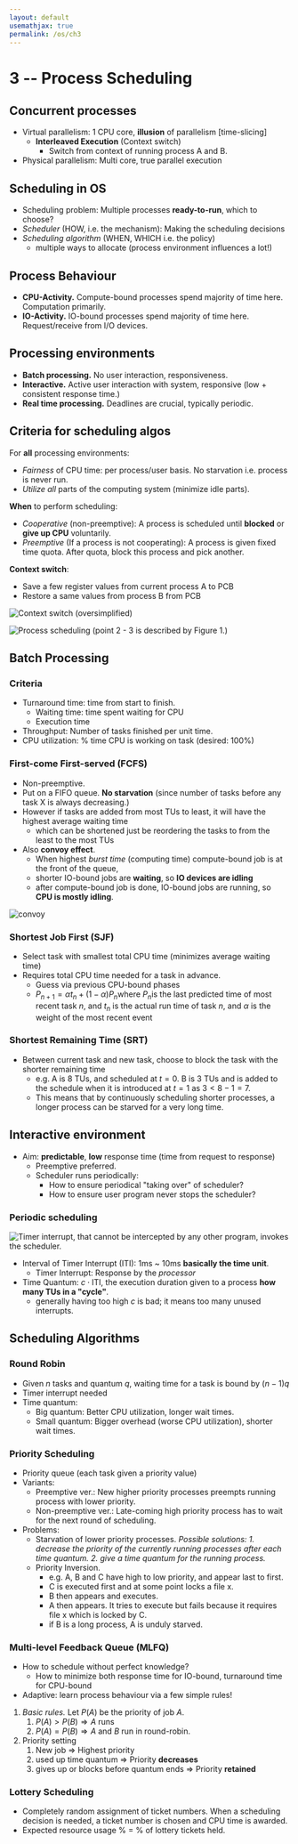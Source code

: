 ```yaml
---
layout: default
usemathjax: true
permalink: /os/ch3
---
```


# 3 -- Process Scheduling

## Concurrent processes

- Virtual parallelism: 1 CPU core, **illusion** of parallelism [time-slicing]
  - **Interleaved Execution** (Context switch)
    - Switch from context of running process A and B. 
- Physical parallelism: Multi core, true parallel execution

## Scheduling in OS

- Scheduling problem: Multiple processes **ready-to-run**, which to choose?
- *Scheduler* (HOW, i.e. the mechanism): Making the scheduling decisions
- *Scheduling algorithm* (WHEN, WHICH i.e. the policy)
  - multiple ways to allocate (process environment influences a lot!)

## Process Behaviour

- **CPU-Activity.** Compute-bound processes spend majority of time here. Computation primarily.
- **IO-Activity.** IO-bound processes spend majority of time here. Request/receive from I/O devices.

## Processing environments

- **Batch processing.** No user interaction, responsiveness.
- **Interactive.** Active user interaction with system, responsive (low + consistent response time.)
- **Real time processing.** Deadlines are crucial, typically periodic.

## Criteria for scheduling algos

For **all** processing environments:

- *Fairness* of CPU time: per process/user basis. No starvation i.e. process is never run.
- *Utilize all* parts of the computing system (minimize idle parts).

**When** to perform scheduling:

- *Cooperative* (non-preemptive): A process is scheduled until **blocked** or **give up CPU** voluntarily.
- *Preemptive* (If a process is not cooperating): A process is given fixed time quota. After quota, block this process and pick another.

**Context switch**:

- Save a few register values from current process A to PCB
- Restore a same values from process B from PCB

![Context switch (oversimplified)](images/context_switch.jpg)

![Process scheduling (point 2 - 3 is described by Figure 1.)](images/context_switch2.png)

## Batch Processing

### Criteria

- Turnaround time: time from start to finish.
  - Waiting time: time spent waiting for CPU
  - Execution time
- Throughput: Number of tasks finished per unit time.
- CPU utilization: % time CPU is working on task (desired: 100%)

### First-come First-served (FCFS)

- Non-preemptive.
- Put on a FIFO queue. **No starvation** (since number of tasks before any task X is always decreasing.)
- However if tasks are added from most TUs to least, it will have the highest average waiting time
  - which can be shortened just be reordering the tasks to from the least to the most TUs
- Also **convoy effect**.
  - When highest *burst time* (computing time) compute-bound job is at the front of the queue, 
  - shorter IO-bound jobs are **waiting**, so **IO devices are idling**
  - after compute-bound job is done, IO-bound jobs are running, so **CPU is mostly idling**.

![convoy](convoy.png)

### Shortest Job First (SJF)

- Select task with smallest total CPU time (minimizes average waiting time)
- Requires total CPU time needed for a task in advance.
  - Guess via previous CPU-bound phases
  - $P_{n+1} = \alpha t_n + (1-\alpha)P_n$​​​ where $P_n$​​​ is the last predicted time of most recent task $n$​​, and $t_n$​​ is the actual run time of task $n$​​​, and $\alpha$​ is the weight of the most recent event

### Shortest Remaining Time (SRT)

- Between current task and new task, choose to block the task with the shorter remaining time
  - e.g. A is 8 TUs, and scheduled at $t = 0$. B is 3 TUs and is added to the schedule when it is introduced at $t=1$ as $3 < 8 - 1 = 7$.
  - This means that by continuously scheduling shorter processes, a longer process can be starved for a very long time.

## Interactive environment

- Aim: **predictable**, **low** response time (time from request to response)
  - Preemptive preferred.
  - Scheduler runs periodically:
    - How to ensure periodical "taking over" of scheduler?
    - How to ensure user program never stops the scheduler?

### Periodic scheduling

![Timer interrupt, that cannot be intercepted by any other program, invokes the scheduler.](timer_interrupt.jpg)

- Interval of Timer Interrupt (ITI): 1ms ~ 10ms **basically the time unit**.
  - Timer Interrupt: Response by the *processor*
- Time Quantum: $c \cdot \text{ITI}$​​​, the execution duration given to a process **how many TUs in a "cycle"**.
  - generally having too high $c$ is bad; it means too many unused interrupts.

## Scheduling Algorithms

### Round Robin

- Given $n$ tasks and quantum $q$, waiting time for a task is bound by $(n-1)q$
- Timer interrupt needed
- Time quantum:
  - Big quantum: Better CPU utilization, longer wait times.
  - Small quantum: Bigger overhead (worse CPU utilization), shorter wait times.

### Priority Scheduling

- Priority queue (each task given a priority value)
- Variants:
  - Preemptive ver.: New higher priority processes preempts running process with lower priority.
  - Non-preemptive ver.: Late-coming high priority process has to wait for the next round of scheduling.
- Problems:
  - Starvation of lower priority processes. *Possible solutions: 1. decrease the priority of the currently running processes after each time quantum. 2. give a time quantum for the running process.*
  - Priority Inversion. 
    - e.g. A, B and C have high to low priority, and appear last to first.
    - C is executed first and at some point locks a file x.
    - B then appears and executes.
    - A then appears. It tries to execute but fails because it requires file x which is locked by C.
    - if B is a long process, A is unduly starved.

### Multi-level Feedback Queue (MLFQ)

- How to schedule without perfect knowledge?
  - How to minimize both response time for IO-bound, turnaround time for CPU-bound
- Adaptive: learn process behaviour via a few simple rules!

1. *Basic rules.* Let $P(A)$ be the priority of job $A$.
   1. $P(A) > P(B) \Rightarrow A$ runs
   2. $P(A) = P(B) \Rightarrow A$ and $B$ run in round-robin.
2. Priority setting
   1. New job $\Rightarrow$ Highest priority
   2. used up time quantum $\Rightarrow$ Priority **decreases**
   3. gives up or blocks before quantum ends $\Rightarrow$​ Priority **retained**

### Lottery Scheduling

- Completely random assignment of ticket numbers. When a scheduling decision is needed, a ticket number is chosen and CPU time is awarded.
- Expected resource usage % = % of lottery tickets held.
